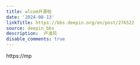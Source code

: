 ```yaml
---
title: wlcom开源啦
date: '2024-08-13'
linkTitle: https://bbs.deepin.org/en/post/276522
source: deepin_bbs
description:  卢凌风 
disable_comments: true
---
```

https://mp
